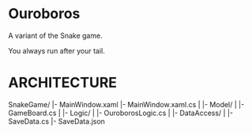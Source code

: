 # Ouroboros
A variant of the Snake game.

You always run after your tail.

# ARCHITECTURE

SnakeGame/
    |- MainWindow.xaml
    |- MainWindow.xaml.cs
    |
    |- Model/
    |   |- GameBoard.cs
    |
    |- Logic/
    |   |- OuroborosLogic.cs
    |
    |- DataAccess/
    |   |- SaveData.cs
    |- SaveData.json
